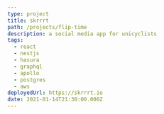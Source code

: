 ```yaml
---
type: project
title: skrrrt
path: /projects/flip-time
description: a social media app for unicyclists
tags:
  - react
  - nestjs
  - hasura
  - graphql
  - apollo
  - postgres
  - aws
deployedUrl: https://skrrrt.io
date: 2021-01-14T21:30:00.000Z
---
```

